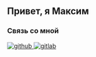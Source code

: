 ## Привет, я Максим  
  






### Связь со мной  

<a href="https://t.me/MVFedchenko" target="_blank">
<img src=https://img.shields.io/badge/Telegram-2CA5E0?&style=for-the-badge&logo=telegram&logoColor=white alt=github style="margin-bottom: 5px;" />
</a>
<a href=https://vk.com/51mvfedchenko)https://vk.com/51mvfedchenko" target="_blank">
<img src=https://img.shields.io/badge/-Vkontakte-003f5c?style=for-the-badge&logo=Vk alt=gitlab style="margin-bottom: 5px;" />
</a>  

